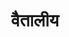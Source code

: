 ---
title: वैतालीय
position: 2

type: chapter

parent:
  type: book

children:
  type: lesson
  count: 3

---